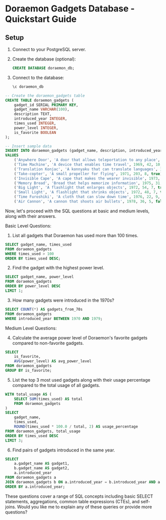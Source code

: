# Doraemon Gadgets Database - Quickstart Guide



## Setup

1. Connect to your PostgreSQL server.

2. Create the database (optional):
   ```sql
   CREATE DATABASE doraemon_db;
   ```

3. Connect to the database:
   ```sql
   \c doraemon_db
   ```


```sql
-- Create the doraemon_gadgets table
CREATE TABLE doraemon_gadgets (
    gadget_id SERIAL PRIMARY KEY,
    gadget_name VARCHAR(100),
    description TEXT,
    introduced_year INTEGER,
    times_used INTEGER,
    power_level INTEGER,
    is_favorite BOOLEAN
);

-- Insert sample data
INSERT INTO doraemon_gadgets (gadget_name, description, introduced_year, times_used, power_level, is_favorite)
VALUES
    ('Anywhere Door', 'A door that allows teleportation to any place', 1970, 156, 9, true),
    ('Time Machine', 'A device that enables time travel', 1969, 42, 10, true),
    ('Translation Konjac', 'A konnyaku that can translate languages', 1974, 89, 7, false),
    ('Take-copter', 'A small propeller for flying', 1971, 203, 8, true),
    ('Invisible Cape', 'A cape that makes the wearer invisible', 1973, 67, 8, false),
    ('Memory Bread', 'Bread that helps memorize information', 1975, 31, 6, false),
    ('Big Light', 'A flashlight that enlarges objects', 1972, 54, 7, true),
    ('Small Light', 'A flashlight that shrinks objects', 1972, 48, 7, true),
    ('Time Furoshiki', 'A cloth that can slow down time', 1976, 22, 9, false),
    ('Air Cannon', 'A cannon that shoots air bullets', 1978, 36, 5, false);

```

Now, let's proceed with the SQL questions at basic and medium levels, along with their answers.

Basic Level Questions:

1. List all gadgets that Doraemon has used more than 100 times.

```sql
SELECT gadget_name, times_used
FROM doraemon_gadgets
WHERE times_used > 100
ORDER BY times_used DESC;
```

2. Find the gadget with the highest power level.

```sql
SELECT gadget_name, power_level
FROM doraemon_gadgets
ORDER BY power_level DESC
LIMIT 1;
```

3. How many gadgets were introduced in the 1970s?

```sql
SELECT COUNT(*) AS gadgets_from_70s
FROM doraemon_gadgets
WHERE introduced_year BETWEEN 1970 AND 1979;
```

Medium Level Questions:

4. Calculate the average power level of Doraemon's favorite gadgets compared to non-favorite gadgets.

```sql
SELECT 
    is_favorite,
    AVG(power_level) AS avg_power_level
FROM doraemon_gadgets
GROUP BY is_favorite;
```

5. List the top 3 most used gadgets along with their usage percentage compared to the total usage of all gadgets.

```sql
WITH total_usage AS (
    SELECT SUM(times_used) AS total
    FROM doraemon_gadgets
)
SELECT 
    gadget_name,
    times_used,
    ROUND(times_used * 100.0 / total, 2) AS usage_percentage
FROM doraemon_gadgets, total_usage
ORDER BY times_used DESC
LIMIT 3;
```

6. Find pairs of gadgets introduced in the same year.

```sql
SELECT 
    a.gadget_name AS gadget1,
    b.gadget_name AS gadget2,
    a.introduced_year
FROM doraemon_gadgets a
JOIN doraemon_gadgets b ON a.introduced_year = b.introduced_year AND a.gadget_id < b.gadget_id
ORDER BY a.introduced_year;
```

These questions cover a range of SQL concepts including basic SELECT statements, aggregations, common table expressions (CTEs), and self-joins. Would you like me to explain any of these queries or provide more questions?
